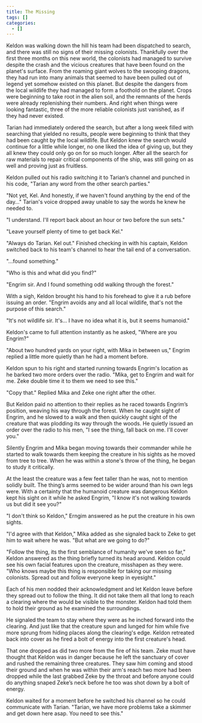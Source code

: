 ```yaml
---
title: The Missing
tags: []
categories:
  - []
---
```

Keldon was walking down the hill his team had been dispatched to search, and there was still no signs of their missing colonists.  Thankfully over the first three months on this new world, the colonists had managed to survive despite the crash and the vicious creatures that have been found on the planet's surface.  From the roaming giant wolves to the swooping dragons, they had run into many animals that seemed to have been pulled out of legend yet somehow existed on this planet.  But despite the dangers from the local wildlife they had managed to form a foothold on the planet.<!-- more -->  Crops were beginning to take root in the alien soil, and the remnants of the herds were already replenishing their numbers.  And right when things were looking fantastic, three of the more reliable colonists just vanished, as if they had never existed.

Tarian had immediately ordered the search, but after a long week filled with searching that yielded no results, people were beginning to think that they had been caught by the local wildlife.  But Keldon knew the search would continue for a little while longer, no one liked the idea of giving up, but they all knew they could only go on for so much longer.  After all the search for raw materials to repair critical components of the ship, was still going on as well and proving just as fruitless.

Keldon pulled out his radio switching it to Tarian’s channel and punched in his code, "Tarian any word from the other search parties."

"Not yet, Kel.  And honestly, if we haven't found anything by the end of the day…"  Tarian's voice dropped away unable to say the words he knew he needed to.

"I understand.  I'll report back about an hour or two before the sun sets."

"Leave yourself plenty of time to get back Kel."

"Always do Tarian.  Kel out."  Finished checking in with his captain, Keldon switched back to his team's channel to hear the tail end of a conversation.  

"...found something."

"Who is this and what did you find?"

"Engrim sir.  And I found something odd walking through the forest."

With a sigh, Keldon brought his hand to his forehead to give it a rub before issuing an order.  "Engrim avoids any and all local wildlife, that's not the purpose of this search."

"It's not wildlife sir.  It's... I have no idea what it is, but it seems humanoid."

Keldon's came to full attention instantly as he asked, "Where are you Engrim?"

"About two hundred yards on your right, with Mika in between us,"  Engrim replied a little more quietly than he had a moment before.

Keldon spun to his right and started running towards Engrim's location as he barked two more orders over the radio.  "Mika, get to Engrim and wait for me.  Zeke double time it to them we need to see this."

"Copy that."  Replied Mika and Zeke one right after the other.

But Keldon paid no attention to their replies as he raced towards Engrim’s position, weaving his way through the forest.  When he caught sight of Engrim, and he slowed to a walk and then quickly caught sight of the creature that was plodding its way through the woods.  He quietly issued an order over the radio to his men, "I see the thing, fall back on me. I'll cover you."

Silently Engrim and Mika began moving towards their commander while he started to walk towards them keeping the creature in his sights as he moved from tree to tree.  When he was within a stone's throw of the thing, he began to study it critically.

At the least the creature was a few feet taller than he was, not to mention solidly built.  The thing’s arms seemed to be wider around than his own legs were.  With a certainty that the humanoid creature was dangerous Keldon kept his sight on it while he asked Engrim, "I know it's not walking towards us but did it see you?"

"I don't think so Keldon,"  Erngim answered as he put the creature in his own sights.

"I'd agree with that Keldon,"  Mika added as she signaled back to Zeke to get him to wait where he was.  "But what are we going to do?"

"Follow the thing, its the first semblance of humanity we've seen so far,"  Keldon answered as the thing briefly turned its head around.  Keldon could see his own facial features upon the creature, misshapen as they were.  "Who knows maybe this thing is responsible for taking our missing colonists.  Spread out and follow everyone keep in eyesight."

Each of his men nodded their acknowledgment and let Keldon leave before they spread out to follow the thing.  It did not take them all that long to reach a clearing where the would be visible to the monster.  Keldon had told them to hold their ground as he examined the surroundings.

He signaled the team to stay where they were as he inched forward into the clearing.  And just like that the creature spun and lunged for him while five more sprung from hiding places along the clearing's edge.  Keldon retreated back into cover as he fired a bolt of energy into the first creature's head.

That one dropped as did two more from the fire of his team.  Zeke must have thought that Keldon was in danger because he left the sanctuary of cover and rushed the remaining three creatures.  They saw him coming and stood their ground and when he was within their arm's reach two more had been dropped while the last grabbed Zeke by the throat and before anyone could do anything snaped Zeke’s neck before he too was shot down by a bolt of energy.

Keldon waited for a moment before he switched his channel so he could communicate with Tarian.  "Tarian, we have more problems take a skimmer and get down here asap.  You need to see this."